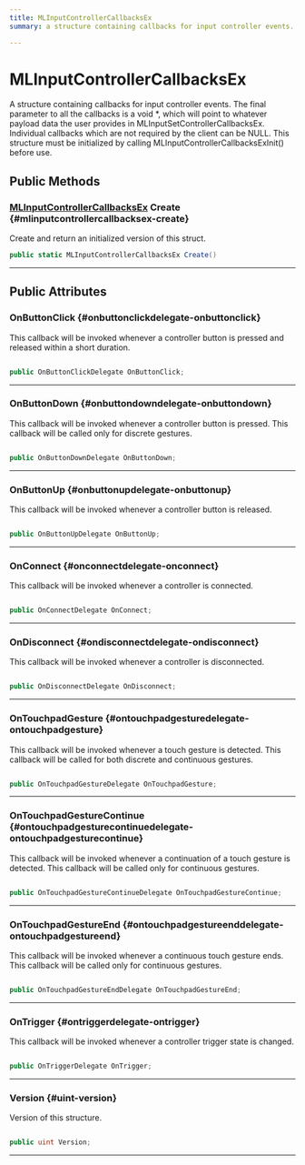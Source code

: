 ```yaml
---
title: MLInputControllerCallbacksEx
summary: a structure containing callbacks for input controller events. the final parameter to all the callbacks is a void , which will point to whatever payload data the user provides in mlinputsetcontrollercallbacksex. individual callbacks which are not required by the client can be null. this structure must be initialized by calling mlinputcontrollercallbacksexinit before use. 

---
```


# MLInputControllerCallbacksEx




A structure containing callbacks for input controller events. The final parameter to all the callbacks is a void &#42;, which will point to whatever payload data the user provides in MLInputSetControllerCallbacksEx. Individual callbacks which are not required by the client can be NULL. This structure must be initialized by calling MLInputControllerCallbacksExInit() before use.   





## Public Methods

### [MLInputControllerCallbacksEx](/versioned_docs/version-31-Aug-2023/unity-api/api/UnityEngine.XR.MagicLeap/InputSubsystem/Extensions/Controller/NativeBindings/UnityEngine.XR.MagicLeap.InputSubsystem.Extensions.Controller.NativeBindings.MLInputControllerCallbacksEx.md) Create {#mlinputcontrollercallbacksex-create}

Create and return an initialized version of this struct. 

```csharp
public static MLInputControllerCallbacksEx Create()
```






-----------

## Public Attributes

### OnButtonClick {#onbuttonclickdelegate-onbuttonclick}

This callback will be invoked whenever a controller button is pressed and released within a short duration. 

```csharp

public OnButtonClickDelegate OnButtonClick;

```






-----------

### OnButtonDown {#onbuttondowndelegate-onbuttondown}

This callback will be invoked whenever a controller button is pressed. This callback will be called only for discrete gestures. 

```csharp

public OnButtonDownDelegate OnButtonDown;

```






-----------

### OnButtonUp {#onbuttonupdelegate-onbuttonup}

This callback will be invoked whenever a controller button is released. 

```csharp

public OnButtonUpDelegate OnButtonUp;

```






-----------

### OnConnect {#onconnectdelegate-onconnect}

This callback will be invoked whenever a controller is connected. 

```csharp

public OnConnectDelegate OnConnect;

```






-----------

### OnDisconnect {#ondisconnectdelegate-ondisconnect}

This callback will be invoked whenever a controller is disconnected. 

```csharp

public OnDisconnectDelegate OnDisconnect;

```






-----------

### OnTouchpadGesture {#ontouchpadgesturedelegate-ontouchpadgesture}

This callback will be invoked whenever a touch gesture is detected. This callback will be called for both discrete and continuous gestures. 

```csharp

public OnTouchpadGestureDelegate OnTouchpadGesture;

```






-----------

### OnTouchpadGestureContinue {#ontouchpadgesturecontinuedelegate-ontouchpadgesturecontinue}

This callback will be invoked whenever a continuation of a touch gesture is detected. This callback will be called only for continuous gestures. 

```csharp

public OnTouchpadGestureContinueDelegate OnTouchpadGestureContinue;

```






-----------

### OnTouchpadGestureEnd {#ontouchpadgestureenddelegate-ontouchpadgestureend}

This callback will be invoked whenever a continuous touch gesture ends. This callback will be called only for continuous gestures. 

```csharp

public OnTouchpadGestureEndDelegate OnTouchpadGestureEnd;

```






-----------

### OnTrigger {#ontriggerdelegate-ontrigger}

This callback will be invoked whenever a controller trigger state is changed. 

```csharp

public OnTriggerDelegate OnTrigger;

```






-----------

### Version {#uint-version}

Version of this structure. 

```csharp

public uint Version;

```






-----------



